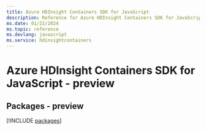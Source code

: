```yaml
---
title: Azure HDInsight Containers SDK for JavaScript
description: Reference for Azure HDInsight Containers SDK for JavaScript
ms.date: 01/22/2024
ms.topic: reference
ms.devlang: javascript
ms.service: hdinsightcontainers
---
```

# Azure HDInsight Containers SDK for JavaScript - preview
## Packages - preview
[!INCLUDE [packages](hdinsight-containers-index.md)]